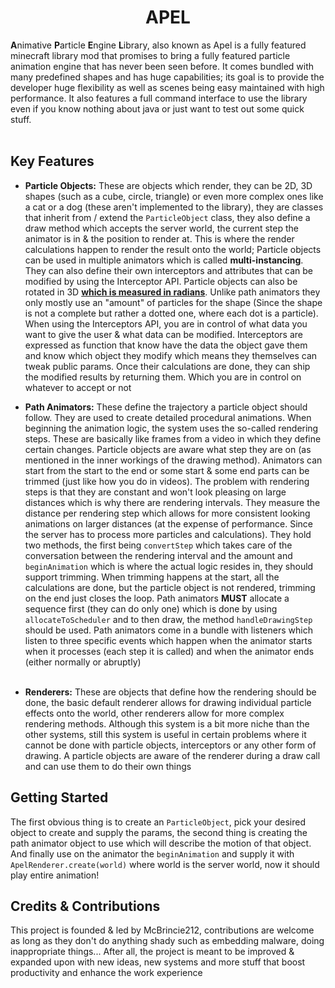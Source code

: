 # <center>APEL</center>
**A**nimative **P**article **E**ngine **L**ibrary, also known as Apel is a 
fully featured minecraft library mod that promises to bring a fully featured 
particle animation engine that has never been seen before. It comes bundled 
with many predefined shapes and has huge capabilities; its goal is to provide 
the developer huge flexibility as well as scenes being easy maintained with 
high performance. It also features a full command interface to use the library
even if you know nothing about java or just want to test out some quick stuff.<br><br>

## Key Features
- **Particle Objects:** These are objects which render, they can be 2D, 3D shapes (such as a cube, circle, triangle) or 
even more complex ones like a cat or a dog (these aren't implemented to the library), they are classes that inherit 
from / extend the ``ParticleObject`` class, they also define a draw method which accepts the server world, the current step 
the animator is in & the position to render at. 
This is where the render calculations happen to render the result onto the world; Particle objects can be used in 
multiple animators which is called **multi-instancing**. 
They can also define their own interceptors and attributes that can be modified by using the Interceptor API. 
Particle objects can also be rotated in 3D **<ins>which is measured in radians</ins>**. 
Unlike path animators they only mostly use an "amount" of particles for the shape 
(Since the shape is not a complete but rather a dotted one, where each dot is a particle). 
When using the Interceptors API, you are in control of what data you want to give the user & what data can be modified. 
Interceptors are expressed as function that know have the data the object gave them and know which object they modify 
which means they themselves can tweak public params. 
Once their calculations are done, they can ship the modified results by returning them. 
Which you are in control on whatever to accept or not


- **Path Animators:** These define the trajectory a particle object should follow. They are used to create detailed
procedural animations. When beginning the animation logic, the system uses the so-called rendering steps. These are
basically like frames from a video in which they define certain changes. Particle objects are aware what step they are
on (as mentioned in the inner workings of the drawing method). Animators can start from the start to the end or some start
& some end parts can be trimmed (just like how you do in videos). The problem with rendering steps is that they are constant
and won't look pleasing on large distances which is why there are rendering intervals. They measure the distance per
rendering step which allows for more consistent looking animations on larger distances (at the expense of performance. Since
the server has to process more particles and calculations). They hold two methods, the first being ``convertStep`` which
takes care of the conversation between the rendering interval and the amount and ``beginAnimation`` which is where the
actual logic resides in, they should support trimming. When trimming happens at the start, all the calculations are done,
but the particle object is not rendered, trimming on the end just closes the loop. Path animators **MUST** allocate
a sequence first (they can do only one) which is done by using ``allocateToScheduler`` and to then draw,
the method ``handleDrawingStep`` should be used. Path animators come in a bundle with listeners which listen to three 
specific events which happen when the animator starts when it processes (each step it is called) and 
when the animator ends (either normally or abruptly)<br><br>

- **Renderers:** These are objects that define how the rendering should be done, the basic default renderer allows for
drawing individual particle effects onto the world, other renderers allow for more complex rendering methods.
Although this system is a bit more niche than the other systems, still this system is useful in certain problems 
where it cannot be done with particle objects, interceptors or any other form of drawing. 
A particle objects are aware of the renderer during a draw call and can use them to do their own things<br>

## Getting Started
The first obvious thing is to create an ``ParticleObject``, pick your desired object to create and supply the params,
the second thing is creating the path animator object to use which will describe the motion of that object. And finally
use on the animator the ``beginAnimation`` and supply it with ``ApelRenderer.create(world)`` where world is the 
server world, now it should play entire animation!<br>

## Credits & Contributions
This project is founded & led by McBrincie212, contributions are welcome as long as they don't do anything shady such
as embedding malware, doing inappropriate things... 
After all, the project is meant to be improved & expanded upon with new ideas, 
new systems and more stuff that boost productivity and enhance the work experience